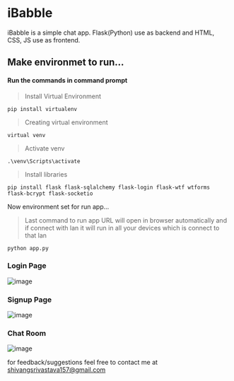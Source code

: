 # iBabble
iBabble is a simple chat app.
Flask(Python) use as backend and HTML, CSS, JS use as frontend.

## Make environmet to run...

#### Run the commands in command prompt

> Install Virtual Environment
``` 
pip install virtualenv 
```

> Creating virtual environment
``` 
virtual venv 
```

> Activate venv
``` 
.\venv\Scripts\activate 
```

> Install libraries
``` 
pip install flask flask-sqlalchemy flask-login flask-wtf wtforms flask-bcrypt flask-socketio 
```

Now environment set for run app...
> Last command to run app
 URL will open in browser automatically
 and if connect with lan it will run in all your devices which is connect to that lan
```
python app.py
```

### Login Page
![image](https://user-images.githubusercontent.com/114788987/204134842-0213bfa8-ba71-4dff-a4db-8b640d69c23c.png)

### Signup Page
![image](https://user-images.githubusercontent.com/114788987/204135591-36c3073a-e1c8-40aa-9292-b667a28d9207.png)

### Chat Room
![image](https://user-images.githubusercontent.com/114788987/204135633-c4851fe8-16e7-46c4-b400-ea6f181a42c0.png)


for feedback/suggestions feel free to contact me at shivangsrivastava157@gmail.com

